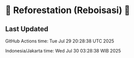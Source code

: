 
# 🌳 Reforestation (Reboisasi) 🌲

## Last Updated

GitHub Actions time: Tue Jul 29 20:28:38 UTC 2025

Indonesia/Jakarta time: Wed Jul 30 03:28:38 WIB 2025
